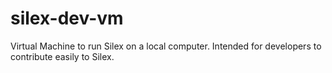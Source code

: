 silex-dev-vm
============

Virtual Machine to run Silex on a local computer. Intended for developers to contribute easily to Silex.
